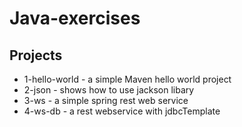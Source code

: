 Java-exercises
=====

Projects
-----

* 1-hello-world - a simple Maven hello world project
* 2-json - shows how to use jackson libary
* 3-ws - a simple spring rest web service
* 4-ws-db - a rest webservice with jdbcTemplate
